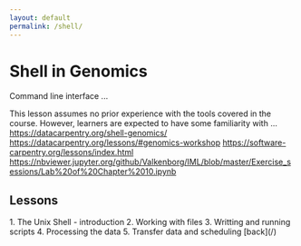 ```yaml
---
layout: default
permalink: /shell/
--- 
```

<h1> Shell in Genomics</h1>

Command line interface ...

This lesson assumes no prior experience with the tools covered in the course. However, 
learners are expected to have some familiarity with ...
https://datacarpentry.org/shell-genomics/
https://datacarpentry.org/lessons/#genomics-workshop
https://software-carpentry.org/lessons/index.html
https://nbviewer.jupyter.org/github/Valkenborg/IML/blob/master/Exercise_sessions/Lab%20of%20Chapter%2010.ipynb

<h2> Lessons </h2>
1. The Unix Shell - introduction
2. Working with files
3. Writting and running scripts
4. Processing the data
5. Transfer data and scheduling
[back](/)
